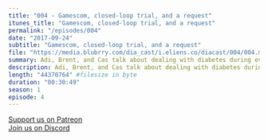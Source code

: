 ```yaml
---
title: "004 - Gamescom, closed-loop trial, and a request"
itunes_title: "Gamescom, closed-loop trial, and a request"
permalink: "/episodes/004"
date: "2017-09-24"
subtitle: "Gamescom, closed-loop trial, and a request"
file: "https://media.blubrry.com/dia_cast/i.eliens.co/diacast/004/004.mp3"
summary: Adi, Brent, and Cas talk about dealing with diabetes during events, Adi participated in a closed-loop trial, and we ask our listeners for input for the next episode.
description: Adi, Brent, and Cas talk about dealing with diabetes during events, Adi participated in a closed-loop trial, and we ask our listeners for input for the next episode.
length: "44370764" #filesize in byte
duration: "00:30:49"
season: 1
episode: 4
---
```


[Support us on Patreon](https://patreon.com/diacast)  
[Join us on Discord](https://discord.gg/diabetes)
